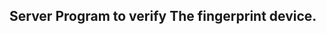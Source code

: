Server Program to verify The fingerprint device.
--------------------------------------------------
